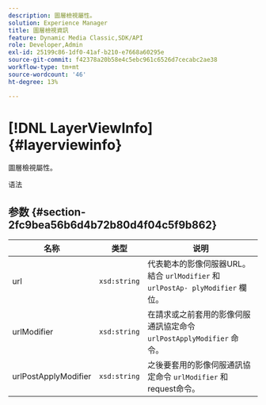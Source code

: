 ```yaml
---
description: 圖層檢視屬性。
solution: Experience Manager
title: 圖層檢視資訊
feature: Dynamic Media Classic,SDK/API
role: Developer,Admin
exl-id: 25199c86-1df0-41af-b210-e7668a60295e
source-git-commit: f42378a20b58e4c5ebc961c6526d7cecabc2ae38
workflow-type: tm+mt
source-wordcount: '46'
ht-degree: 13%

---
```


# [!DNL LayerViewInfo]{#layerviewinfo}

圖層檢視屬性。

语法

## 参数 {#section-2fc9bea56b6d4b72b80d4f04c5f9b862}

| 名称 | 类型 | 说明 |
|---|---|---|
| url | `xsd:string` | 代表範本的影像伺服器URL。 結合 `urlModifier` 和 `urlPostAp- plyModifier` 欄位。 |
| urlModifier | `xsd:string` | 在請求或之前套用的影像伺服通訊協定命令 `urlPostApplyModifier` 命令。 |
| urlPostApplyModifier | `xsd:string` | 之後要套用的影像伺服通訊協定命令 `urlModifier` 和request命令。 |
